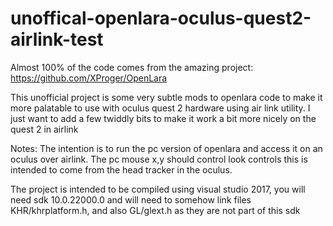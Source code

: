 # unoffical-openlara-oculus-quest2-airlink-test
Almost 100% of the code comes from the amazing project: https://github.com/XProger/OpenLara

This unofficial project is some very subtle mods to openlara code to make it more palatable to use with oculus quest 2 hardware using air link utility.
I just want to add a few twiddly bits to make it work a bit more nicely on the quest 2 in airlink

Notes:
The intention is to run the pc version of openlara and access it on an oculus over airlink. The pc mouse x,y should control look controls this is intended to come from the head tracker in the oculus.

The project is intended to be compiled using visual studio 2017, you will need sdk 10.0.22000.0 and will need to somehow link files KHR/khrplatform.h, and also GL/glext.h as they are not part of this sdk
